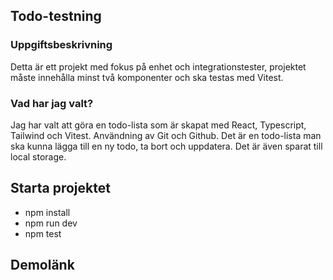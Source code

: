 ## Todo-testning

### Uppgiftsbeskrivning

Detta är ett projekt med fokus på enhet och integrationstester, projektet måste innehålla minst två komponenter och ska testas med Vitest.

### Vad har jag valt?

Jag har valt att göra en todo-lista som är skapat med React, Typescript, Tailwind och Vitest. Användning av Git och Github. Det är en todo-lista man ska kunna lägga till en ny todo, ta bort och uppdatera. Det är även sparat till local storage.

## Starta projektet

- npm install
- npm run dev
- npm test

## Demolänk
